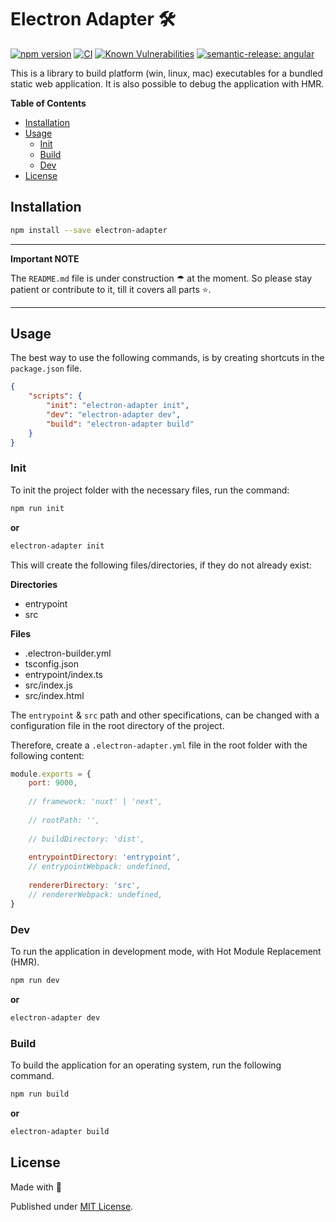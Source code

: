 # Electron Adapter 🛠

[![npm version](https://badge.fury.io/js/electron-adapter.svg)](https://badge.fury.io/js/electron-adapter)
[![CI](https://github.com/tada5hi/electron-adapter/actions/workflows/main.yml/badge.svg)](https://github.com/tada5hi/electron-adapter/actions/workflows/main.yml)
[![Known Vulnerabilities](https://snyk.io/test/github/Tada5hi/electron-adapter/badge.svg?targetFile=package.json)](https://snyk.io/test/github/Tada5hi/electron-adapter?targetFile=package.json)
[![semantic-release: angular](https://img.shields.io/badge/semantic--release-angular-e10079?logo=semantic-release)](https://github.com/semantic-release/semantic-release)

This is a library to build platform (win, linux, mac) executables for a bundled static web application.
It is also possible to debug the application with HMR.

**Table of Contents**

- [Installation](#installation)
- [Usage](#usage)
  - [Init](#init)
  - [Build](#build)
  - [Dev](#dev)
- [License](#license)

## Installation

```bash
npm install --save electron-adapter
```

---
**Important NOTE**

The `README.md` file is under construction ☂ at the moment.
So please stay patient or contribute to it, till it covers all parts ⭐.

---

## Usage

The best way to use the following commands, is by creating shortcuts in the `package.json` file.

```json
{
    "scripts": {
        "init": "electron-adapter init",
        "dev": "electron-adapter dev",
        "build": "electron-adapter build"
    }
}
```

### Init

To init the project folder with the necessary files, run the command:

```bash
npm run init
```

**or**

```bash
electron-adapter init
```

This will create the following files/directories, if they do not already exist:

**Directories**
- entrypoint
- src

**Files**
- .electron-builder.yml
- tsconfig.json
- entrypoint/index.ts
- src/index.js
- src/index.html

The `entrypoint` & `src` path and other specifications, 
can be changed with a configuration file in the root directory  of the project.

Therefore, create a `.electron-adapter.yml` file in the root folder with the following content:

```javascript
module.exports = {
    port: 9000,
    
    // framework: 'nuxt' | 'next',
    
    // rootPath: '',
    
    // buildDirectory: 'dist',
    
    entrypointDirectory: 'entrypoint',
    // entrypointWebpack: undefined, 
    
    rendererDirectory: 'src',
    // rendererWebpack: undefined, 
}
```

### Dev

To run the application in development mode, with Hot Module Replacement (HMR).

```bash
npm run dev
```

**or**

```bash
electron-adapter dev
```

### Build

To build the application for an operating system, run the following command.

```bash
npm run build
```

**or**

```bash
electron-adapter build
```

## License

Made with 💚

Published under [MIT License](./LICENSE).
